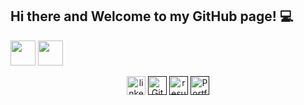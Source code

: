 ## Hi there and Welcome to my GitHub page! 💻

[<img src="https://img.shields.io/badge/LinkedIn-%23007fff" width="auto" height="40" style="max-width: 100%;">](https://www.linkedin.com/in/ionut-miron/)  [<img src="https://img.shields.io/badge/freeCodeCamp-black" width="auto" height="40" style="max-width: 100%;">](https://www.freecodecamp.org/John07mrn) 

<div align="center" dir="auto">
  <a href="https://www.linkedin.com/in/ionut-miron/" rel="nofollow">
    <img src="https://camo.githubusercontent.com/dd2878e0e84abc79161f4658dff533060ad65a954fdc43b72445f9f7825d14e2/68747470733a2f2f696d672e736869656c64732e696f2f62616467652f4c696e6b6564496e2d626c7565" width="auto" height="30" alt="linkedin logo" data-canonical-src="https://img.shields.io/badge/LinkedIn-blue" style="max-width: 100%;"></a>
   <a href="">
     <img src="https://camo.githubusercontent.com/2c85d5c95920d0521c756bf7025e2e73c8d5d0295edfa08c64a2ad00221d6739/68747470733a2f2f696d672e736869656c64732e696f2f62616467652f4769744875622d43562d626c61636b" width="auto" height="30" alt="Github CV" data-canonical-src="https://img.shields.io/badge/GitHub-CV-black" style="max-width: 100%;"></a>
 <a href="" rel="nofollow">
     <img src="https://camo.githubusercontent.com/9df76f1e3bb0dbe54e751a986101bb6270e82580a4a019eafef2aa97e546c2e1/68747470733a2f2f696d672e736869656c64732e696f2f62616467652f526573756d652d6461726b677265656e" width="auto" height="30" alt="resume" data-canonical-src="https://img.shields.io/badge/Resume-darkgreen" style="max-width: 100%;"></a>
 <a href="" rel="nofollow">
     <img src="https://camo.githubusercontent.com/cdcd2ad7dc4bcafe6acd88f89f274ff3dd72080cf1b9b19cb5df4218ba438a10/68747470733a2f2f696d672e736869656c64732e696f2f62616467652f506f7274666f6c696f5f576562736974652d253233464636333437" width="auto" height="30" alt="Portfolio Website" data-canonical-src="" style="max-width: 100%;"></a>
</div>
 

<!--
**John07mrn/John07mrn** is a ✨ _special_ ✨ repository because its `README.md` (this file) appears on your GitHub profile.

Here are some ideas to get you started:

- 🔭 I’m currently working on ...
- 🌱 I’m currently learning ...
- 👯 I’m looking to collaborate on ...
- 🤔 I’m looking for help with ...
- 💬 Ask me about ...
- 📫 How to reach me: ...
- 😄 Pronouns: ...
- ⚡ Fun fact: ...
-->
